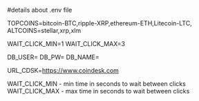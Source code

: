 #details about .env file

TOPCOINS=bitcoin-BTC,ripple-XRP,ethereum-ETH,Litecoin-LTC,
ALTCOINS=stellar,xrp,xlm

WAIT_CLICK_MIN=1
WAIT_CLICK_MAX=3

DB_USER=
DB_PW=
DB_NAME=

URL_CDSK=https://www.coindesk.com


WAIT_CLICK_MIN   -  min time in seconds to wait between clicks
WAIT_CLICK_MAX   -  max time in seconds to wait between clicks